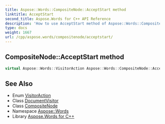 ```yaml
---
title: Aspose::Words::CompositeNode::AcceptStart method
linktitle: AcceptStart
second_title: Aspose.Words for C++ API Reference
description: 'How to use AcceptStart method of Aspose::Words::CompositeNode class in C++.'
type: docs
weight: 1667
url: /cpp/aspose.words/compositenode/acceptstart/
---
```

## CompositeNode::AcceptStart method




```cpp
virtual Aspose::Words::VisitorAction Aspose::Words::CompositeNode::AcceptStart(System::SharedPtr<Aspose::Words::DocumentVisitor> visitor)=0
```

## See Also

* Enum [VisitorAction](../../visitoraction/)
* Class [DocumentVisitor](../../documentvisitor/)
* Class [CompositeNode](../)
* Namespace [Aspose::Words](../../)
* Library [Aspose.Words for C++](../../../)
